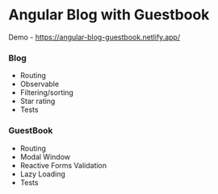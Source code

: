 # Angular Blog with Guestbook

Demo - https://angular-blog-guestbook.netlify.app/

### Blog
* Routing
* Observable
* Filtering/sorting
* Star rating
* Tests

### GuestBook
* Routing
* Modal Window
* Reactive Forms Validation
* Lazy Loading
* Tests
